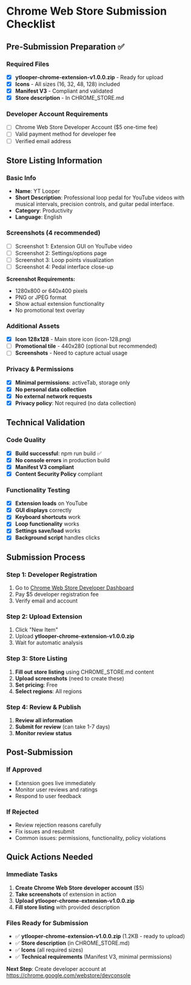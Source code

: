 # Chrome Web Store Submission Checklist

## Pre-Submission Preparation ✅

### Required Files
- [x] **ytlooper-chrome-extension-v1.0.0.zip** - Ready for upload
- [x] **Icons** - All sizes (16, 32, 48, 128) included
- [x] **Manifest V3** - Compliant and validated
- [x] **Store description** - In CHROME_STORE.md

### Developer Account Requirements
- [ ] Chrome Web Store Developer Account ($5 one-time fee)
- [ ] Valid payment method for developer fee
- [ ] Verified email address

## Store Listing Information

### Basic Info
- **Name**: YT Looper
- **Short Description**: Professional loop pedal for YouTube videos with musical intervals, precision controls, and guitar pedal interface.
- **Category**: Productivity
- **Language**: English

### Screenshots (4 recommended)
- [ ] Screenshot 1: Extension GUI on YouTube video
- [ ] Screenshot 2: Settings/options page  
- [ ] Screenshot 3: Loop points visualization
- [ ] Screenshot 4: Pedal interface close-up

**Screenshot Requirements:**
- 1280x800 or 640x400 pixels
- PNG or JPEG format
- Show actual extension functionality
- No promotional text overlay

### Additional Assets
- [x] **Icon 128x128** - Main store icon (icon-128.png)
- [ ] **Promotional tile** - 440x280 (optional but recommended)
- [ ] **Screenshots** - Need to capture actual usage

### Privacy & Permissions
- [x] **Minimal permissions**: activeTab, storage only
- [x] **No personal data collection**
- [x] **No external network requests**
- [x] **Privacy policy**: Not required (no data collection)

## Technical Validation

### Code Quality
- [x] **Build successful**: npm run build ✅
- [x] **No console errors** in production build
- [x] **Manifest V3 compliant**
- [x] **Content Security Policy** compliant

### Functionality Testing
- [x] **Extension loads** on YouTube
- [x] **GUI displays** correctly
- [x] **Keyboard shortcuts** work
- [x] **Loop functionality** works
- [x] **Settings save/load** works
- [x] **Background script** handles clicks

## Submission Process

### Step 1: Developer Registration
1. Go to [Chrome Web Store Developer Dashboard](https://chrome.google.com/webstore/devconsole)
2. Pay $5 developer registration fee
3. Verify email and account

### Step 2: Upload Extension
1. Click "New Item"
2. Upload **ytlooper-chrome-extension-v1.0.0.zip**
3. Wait for automatic analysis

### Step 3: Store Listing
1. **Fill out store listing** using CHROME_STORE.md content
2. **Upload screenshots** (need to create these)
3. **Set pricing**: Free
4. **Select regions**: All regions

### Step 4: Review & Publish
1. **Review all information**
2. **Submit for review** (can take 1-7 days)
3. **Monitor review status**

## Post-Submission

### If Approved
- Extension goes live immediately
- Monitor user reviews and ratings
- Respond to user feedback

### If Rejected
- Review rejection reasons carefully
- Fix issues and resubmit
- Common issues: permissions, functionality, policy violations

## Quick Actions Needed

### Immediate Tasks
1. **Create Chrome Web Store developer account** ($5)
2. **Take screenshots** of extension in action
3. **Upload ytlooper-chrome-extension-v1.0.0.zip**
4. **Fill store listing** with provided description

### Files Ready for Submission
- ✅ **ytlooper-chrome-extension-v1.0.0.zip** (1.2KB - ready to upload)
- ✅ **Store description** (in CHROME_STORE.md)
- ✅ **Icons** (all required sizes)
- ✅ **Technical requirements** (Manifest V3, minimal permissions)

**Next Step**: Create developer account at https://chrome.google.com/webstore/devconsole